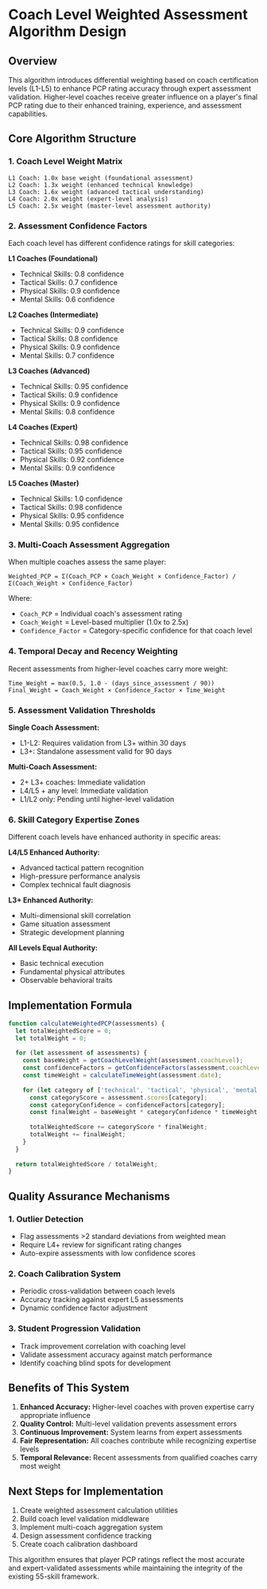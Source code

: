 # Coach Level Weighted Assessment Algorithm Design

## Overview
This algorithm introduces differential weighting based on coach certification levels (L1-L5) to enhance PCP rating accuracy through expert assessment validation. Higher-level coaches receive greater influence on a player's final PCP rating due to their enhanced training, experience, and assessment capabilities.

## Core Algorithm Structure

### 1. Coach Level Weight Matrix
```
L1 Coach: 1.0x base weight (foundational assessment)
L2 Coach: 1.3x weight (enhanced technical knowledge)
L3 Coach: 1.6x weight (advanced tactical understanding)
L4 Coach: 2.0x weight (expert-level analysis)
L5 Coach: 2.5x weight (master-level assessment authority)
```

### 2. Assessment Confidence Factors
Each coach level has different confidence ratings for skill categories:

**L1 Coaches (Foundational)**
- Technical Skills: 0.8 confidence
- Tactical Skills: 0.7 confidence  
- Physical Skills: 0.9 confidence
- Mental Skills: 0.6 confidence

**L2 Coaches (Intermediate)**
- Technical Skills: 0.9 confidence
- Tactical Skills: 0.8 confidence
- Physical Skills: 0.9 confidence
- Mental Skills: 0.7 confidence

**L3 Coaches (Advanced)**
- Technical Skills: 0.95 confidence
- Tactical Skills: 0.9 confidence
- Physical Skills: 0.9 confidence
- Mental Skills: 0.8 confidence

**L4 Coaches (Expert)**
- Technical Skills: 0.98 confidence
- Tactical Skills: 0.95 confidence
- Physical Skills: 0.92 confidence
- Mental Skills: 0.9 confidence

**L5 Coaches (Master)**
- Technical Skills: 1.0 confidence
- Tactical Skills: 0.98 confidence
- Physical Skills: 0.95 confidence
- Mental Skills: 0.95 confidence

### 3. Multi-Coach Assessment Aggregation

When multiple coaches assess the same player:

```
Weighted_PCP = Σ(Coach_PCP × Coach_Weight × Confidence_Factor) / Σ(Coach_Weight × Confidence_Factor)
```

Where:
- `Coach_PCP` = Individual coach's assessment rating
- `Coach_Weight` = Level-based multiplier (1.0x to 2.5x)
- `Confidence_Factor` = Category-specific confidence for that coach level

### 4. Temporal Decay and Recency Weighting

Recent assessments from higher-level coaches carry more weight:

```
Time_Weight = max(0.5, 1.0 - (days_since_assessment / 90))
Final_Weight = Coach_Weight × Confidence_Factor × Time_Weight
```

### 5. Assessment Validation Thresholds

**Single Coach Assessment:**
- L1-L2: Requires validation from L3+ within 30 days
- L3+: Standalone assessment valid for 90 days

**Multi-Coach Assessment:**
- 2+ L3+ coaches: Immediate validation
- L4/L5 + any level: Immediate validation
- L1/L2 only: Pending until higher-level validation

### 6. Skill Category Expertise Zones

Different coach levels have enhanced authority in specific areas:

**L4/L5 Enhanced Authority:**
- Advanced tactical pattern recognition
- High-pressure performance analysis
- Complex technical fault diagnosis

**L3+ Enhanced Authority:**
- Multi-dimensional skill correlation
- Game situation assessment
- Strategic development planning

**All Levels Equal Authority:**
- Basic technical execution
- Fundamental physical attributes
- Observable behavioral traits

## Implementation Formula

```javascript
function calculateWeightedPCP(assessments) {
  let totalWeightedScore = 0;
  let totalWeight = 0;
  
  for (let assessment of assessments) {
    const baseWeight = getCoachLevelWeight(assessment.coachLevel);
    const confidenceFactors = getConfidenceFactors(assessment.coachLevel);
    const timeWeight = calculateTimeWeight(assessment.date);
    
    for (let category of ['technical', 'tactical', 'physical', 'mental']) {
      const categoryScore = assessment.scores[category];
      const categoryConfidence = confidenceFactors[category];
      const finalWeight = baseWeight * categoryConfidence * timeWeight;
      
      totalWeightedScore += categoryScore * finalWeight;
      totalWeight += finalWeight;
    }
  }
  
  return totalWeightedScore / totalWeight;
}
```

## Quality Assurance Mechanisms

### 1. Outlier Detection
- Flag assessments >2 standard deviations from weighted mean
- Require L4+ review for significant rating changes
- Auto-expire assessments with low confidence scores

### 2. Coach Calibration System
- Periodic cross-validation between coach levels
- Accuracy tracking against expert L5 assessments
- Dynamic confidence factor adjustment

### 3. Student Progression Validation
- Track improvement correlation with coaching level
- Validate assessment accuracy against match performance
- Identify coaching blind spots for development

## Benefits of This System

1. **Enhanced Accuracy:** Higher-level coaches with proven expertise carry appropriate influence
2. **Quality Control:** Multi-level validation prevents assessment errors
3. **Continuous Improvement:** System learns from expert assessments
4. **Fair Representation:** All coaches contribute while recognizing expertise levels
5. **Temporal Relevance:** Recent assessments from qualified coaches carry most weight

## Next Steps for Implementation

1. Create weighted assessment calculation utilities
2. Build coach level validation middleware
3. Implement multi-coach aggregation system
4. Design assessment confidence tracking
5. Create coach calibration dashboard

This algorithm ensures that player PCP ratings reflect the most accurate and expert-validated assessments while maintaining the integrity of the existing 55-skill framework.